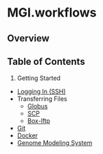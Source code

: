 # MGI.workflows

## Overview

## Table of Contents
1. Getting Started
  * [Logging In (SSH)](./SSH.md "Logging In (SSH)")
  * Transferring Files
	  * [Globus](./Globus.md "Globus")
	  * [SCP](./SCP.md "SCP")
	  * [Box-lftp](./box_lftp)
  * [Git](./Git.md "Git")
  * [Docker](./Docker.md "Docker")
  * [Genome Modeling System](./GMS.md "GMS")
